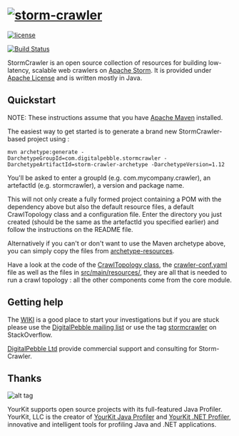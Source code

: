[![storm-crawler](http://stormcrawler.net/img/Logo-small.jpg)](http://stormcrawler.net/)
=============

[![license](https://img.shields.io/github/license/digitalpebble/storm-crawler.svg?maxAge=2592000?style=plastic)](http://www.apache.org/licenses/LICENSE-2.0)

[![Build Status](https://travis-ci.org/DigitalPebble/storm-crawler.svg?branch=master)](https://travis-ci.org/DigitalPebble/storm-crawler)

StormCrawler is an open source collection of resources for building low-latency, scalable web crawlers on [Apache Storm](http://storm.apache.org/). It is provided under [Apache License](http://www.apache.org/licenses/LICENSE-2.0) and is written mostly in Java.

## Quickstart

NOTE: These instructions assume that you have [Apache Maven](https://maven.apache.org/install.html) installed.

The easiest way to get started is to generate a brand new StormCrawler-based project using \: 

`mvn archetype:generate -DarchetypeGroupId=com.digitalpebble.stormcrawler -DarchetypeArtifactId=storm-crawler-archetype -DarchetypeVersion=1.12`

You'll be asked to enter a groupId (e.g. com.mycompany.crawler), an artefactId (e.g. stormcrawler), a version and package name.

This will not only create a fully formed project containing a POM with the dependency above but also the default resource files, a default CrawlTopology class and a configuration file. Enter the directory you just created (should be the same as the artefactId you specified earlier) and follow the instructions on the README file.

Alternatively if you can't or don't want to use the Maven archetype above, you can simply copy the files from [archetype-resources](https://github.com/DigitalPebble/storm-crawler/tree/master/archetype/src/main/resources/archetype-resources).

Have a look at the code of the [CrawlTopology class](https://github.com/DigitalPebble/storm-crawler/blob/master/archetype/src/main/resources/archetype-resources/src/main/java/CrawlTopology.java), the [crawler-conf.yaml](https://github.com/DigitalPebble/storm-crawler/blob/master/archetype/src/main/resources/archetype-resources/crawler-conf.yaml) file as well as the files in [src/main/resources/](https://github.com/DigitalPebble/storm-crawler/tree/master/archetype/src/main/resources/archetype-resources/src/main/resources), they are all that is needed to run a crawl topology : all the other components come from the core module.

## Getting help

The [WIKI](https://github.com/DigitalPebble/storm-crawler/wiki) is a good place to start your investigations but if you are stuck please use the [DigitalPebble mailing list](http://groups.google.com/group/digitalpebble) or use the tag [stormcrawler](http://stackoverflow.com/questions/tagged/stormcrawler) on StackOverflow. 

[DigitalPebble Ltd](http://digitalpebble.com) provide commercial support and consulting for Storm-Crawler.

## Thanks

![alt tag](https://www.yourkit.com/images/yklogo.png)

YourKit supports open source projects with its full-featured Java Profiler.
YourKit, LLC is the creator of <a href="https://www.yourkit.com/java/profiler/index.jsp">YourKit Java Profiler</a>
and <a href="https://www.yourkit.com/.net/profiler/index.jsp">YourKit .NET Profiler</a>,
innovative and intelligent tools for profiling Java and .NET applications.
